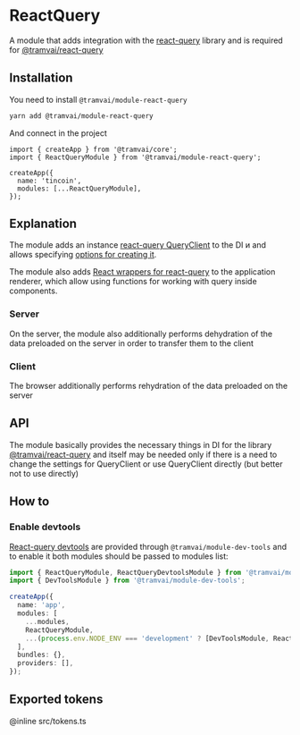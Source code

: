 # ReactQuery

A module that adds integration with the [react-query](https://react-query.tanstack.com/) library and is required for [@tramvai/react-query](features/react-query/api.md)

## Installation

You need to install `@tramvai/module-react-query`

```bash
yarn add @tramvai/module-react-query
```

And connect in the project

```tsx
import { createApp } from '@tramvai/core';
import { ReactQueryModule } from '@tramvai/module-react-query';

createApp({
  name: 'tincoin',
  modules: [...ReactQueryModule],
});
```

## Explanation

The module adds an instance [react-query QueryClient](https://react-query.tanstack.com/reference/QueryClient) to the DI и and allows specifying [options for creating it](https://react-query.tanstack.com/reference/QueryClient#queryclientsetdefaultoptions).

The module also adds [React wrappers for react-query](https://react-query.tanstack.com/reference/QueryClientProvider) to the application renderer, which allow using functions for working with query inside components.

### Server

On the server, the module also additionally performs dehydration of the data preloaded on the server in order to transfer them to the client

### Client

The browser additionally performs rehydration of the data preloaded on the server

## API

The module basically provides the necessary things in DI for the library [@tramvai/react-query](features/react-query/api.md) and itself may be needed only if there is a need to change the settings for QueryClient or use QueryClient directly (but better not to use directly)

## How to

### Enable devtools

[React-query devtools](https://react-query.tanstack.com/devtools) are provided through `@tramvai/module-dev-tools` and to enable it both modules should be passed to modules list:

```ts
import { ReactQueryModule, ReactQueryDevtoolsModule } from '@tramvai/module-react-query';
import { DevToolsModule } from '@tramvai/module-dev-tools';

createApp({
  name: 'app',
  modules: [
    ...modules,
    ReactQueryModule,
    ...(process.env.NODE_ENV === 'development' ? [DevToolsModule, ReactQueryDevtoolsModule] : []),
  ],
  bundles: {},
  providers: [],
});
```

## Exported tokens

@inline src/tokens.ts
